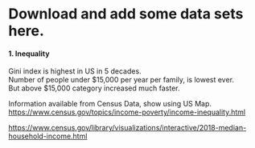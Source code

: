 #  Download and add some data sets here.  

#### 1. Inequality  

 Gini index is highest in US in 5 decades.  
 Number of people under $15,000 per year per family, is lowest ever.  
 But above $15,000 category increased much faster.  
 
 Information available from Census Data, show using US Map.  
 https://www.census.gov/topics/income-poverty/income-inequality.html  

https://www.census.gov/library/visualizations/interactive/2018-median-household-income.html  

